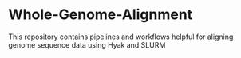 # Whole-Genome-Alignment
This repository contains pipelines and workflows helpful for aligning genome sequence data using Hyak and SLURM
